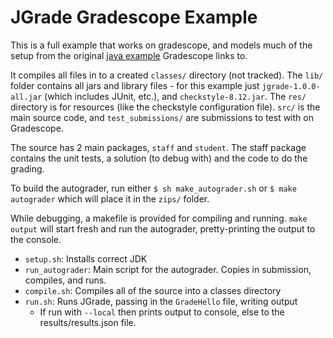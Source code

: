 # JGrade Gradescope Example

This is a full example that works on gradescope, and models much of the setup from the original [java example](https://github.com/gradescope/autograder_samples/tree/master/java) Gradescope links to.

It compiles all files in to a created `classes/` directory (not tracked). The `lib/` folder contains all jars and library files - for this example just `jgrade-1.0.0-all.jar` (which includes JUnit, etc.), and `checkstyle-8.12.jar`. The `res/` directory is for resources (like the checkstyle configuration file). `src/` is the main source code, and `test_submissions/` are submissions to test with on Gradescope.

The source has 2 main packages, `staff` and `student`. The staff package contains the unit tests, a solution (to debug with) and the code to do the grading.

To build the autograder, run either `$ sh make_autograder.sh` or `$ make autograder` which will place it in the `zips/` folder.

While debugging, a makefile is provided for compiling and running. `make output` will start fresh and run the autograder, pretty-printing the output to the console.

- `setup.sh`: Installs correct JDK
- `run_autograder`: Main script for the autograder. Copies in submission, compiles, and runs.
- `compile.sh`: Compiles all of the source into a classes directory
- `run.sh`: Runs JGrade, passing in the `GradeHello` file, writing output
  - If run with `--local` then prints output to console, else to the results/results.json file.